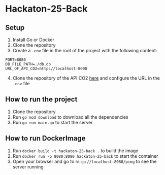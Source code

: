# Hackaton-25-Back

## Setup

1. Install Go or Docker
2. Clone the repository
3. Create a `.env` file in the root of the project with the following content:
```
PORT=8080 
DB_FILE_PATH=./db.db
URL_OF_API_CO2=http://localhost:8000
```
4. Clone the repository of the API CO2 [here](https://github.com/Luxchar/api_hackaton) and configure the URL in the `.env` file


## How to run the project

1. Clone the repository
2. Run `go mod download` to download all the dependencies
3. Run `go run main.go` to start the server

## How to run DockerImage

1. Run `docker build -t hackaton-25-back .` to build the image
2. Run `docker run -p 8080:8080 hackaton-25-back` to start the container
3. Open your browser and go to `http://localhost:8080/ping` to see the server running